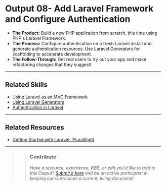 # Output 08- Add Laravel Framework and Configure Authentication

- **The Product:** Build a new PHP applicaiton from scratch, this time using PHP's Laravel Framework. <br>
- **The Process:** Configure authentication on a fresh Laravel install and generate authentication resources. Use Laravel Generators for scaffolding to accelerate development.
- **The Follow-Through:** Get real users to try out your app and make refactoring changes that they suggest!

----
## Related Skills
- [Using Laravel as an MVC Framework](https://github.com/andela/learningmap/tree/new-structure/D1/D1%20PHP/D1%20Laravel/Curriculum/1%20-%20MVC)
- [Using Laravel Generators](https://github.com/andela/learningmap/tree/new-structure/D1/D1%20PHP/D1%20Laravel/Curriculum/2%20-%20Generators)
- [Authentication in Laravel](https://github.com/andela/learningmap/tree/new-structure/D1/D1%20PHP/D1%20Laravel/Curriculum/3%20-%20Authentication)

----
## Related Resources
- [Getting Started with Laravel- PluralSight](https://app.pluralsight.com/channels/details/8ba501cb-8276-493c-a781-a1c921bcfe55?s=1)


---

>> ### Contribute
>> _Have a resource, experience, KBB, or edit you'd like to add to this Output? [Submit it here](https://docs.google.com/a/andela.com/forms/d/e/1FAIpQLSeiwit-7JW3UScG9ItDX9DUZZnlCwdpo7aWruahsPKNJ_6JOA/viewform?usp=sf_link) and be an active participant in keeping our Curriculum a current, living document!_

